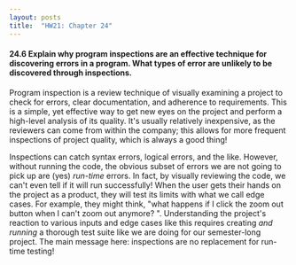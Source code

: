 ```yaml
---
layout: posts
title:  "HW21: Chapter 24"
---
```

#### 24.6 Explain why program inspections are an effective technique for discovering errors in a program. What types of error are unlikely to be discovered through inspections.

Program inspection is a review technique of visually examining a project to check for errors, clear documentation, and adherence to requirements. This is a simple, yet effective way to get new eyes on the project and perform a high-level analysis of its quality. It's usually relatively inexpensive, as the reviewers can come from within the company; this allows for more frequent inspections of project quality, which is always a good thing! 

Inspections can catch syntax errors, logical errors, and the like. However, without running the code, the obvious subset of errors we are not going to pick up are (yes) *run-time* errors. In fact, by visually reviewing the code, we can't even tell if it will run successfully! When the user gets their hands on the project as a product, they will test its limits with what we call edge cases. For example, they might think, "what happens if I click the zoom out button when I can't zoom out anymore? ". Understanding the project's reaction to various inputs and edge cases like this requires creating *and running* a thorough test suite like we are doing for our semester-long project. The main message here: inspections are no replacement for run-time testing!
